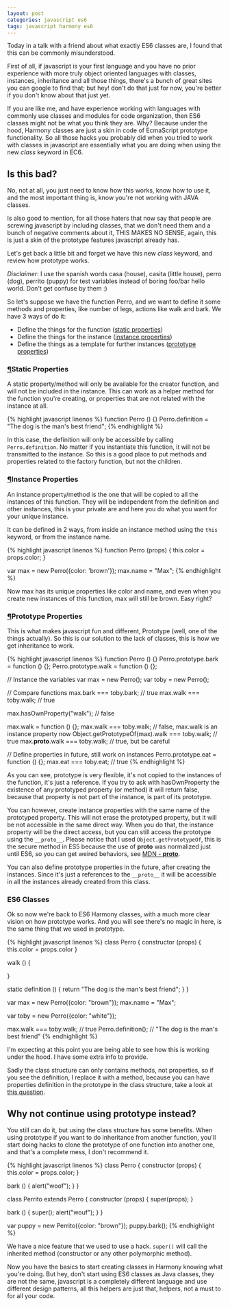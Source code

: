 ```yaml
---
layout: post
categories: javascript es6
tags: javascript harmony es6
---
```

Today in a talk with a friend about what exactly ES6 classes are, I found that this can be commonly misunderstood.

First of all, if javascript is your first language and you have no prior experience with more truly object oriented languages with classes, instances, inheritance and all those things, there's a bunch of great sites you can google to find that; but hey! don't do that just for now, you're better if you don't know about that just yet.

If you are like me, and have experience working with languages with commonly use classes and modules for code organization, then ES6 classes might not be what you think they are. Why? Because under the hood, Harmony classes are just a skin in code of EcmaScript prototype functionality. So all those hacks you probably did when you tried to work with classes in javascript are essentially what you are doing when using the new *class* keyword in EC6.

## Is this bad?

No, not at all, you just need to know how this works, know how to use it, and the most important thing is, know you're not working with JAVA classes.

Is also good to mention, for all those haters that now say that people are screwing javascript by including classes, that we don't need them and a bunch of negative comments about it, THIS MAKES NO SENSE, again, this is just a skin of the prototype features javascript already has.

Let's get back a little bit and forget we have this new *class* keyword, and review how prototype works.

*Disclaimer*: I use the spanish words casa (house), casita (little house), perro (dog), perrito (puppy) for test variables instead of boring foo/bar hello world. Don't get confuse by them :)

So let's suppose we have the function Perro, and we want to define it some methods and properties, like number of legs, actions like walk and bark. We have 3 ways of do it:

- Define the things for the function ([static properties](#static-properties))
- Define the things for the instance ([instance properties](#instance-properties))
- Define the things as a template for further instances ([prototype properties](#prototype-properties))

### [&para;](#static_properties)Static Properties

A static property/method will only be available for the creator function, and will not be included in the instance. This can work as a helper method for the function you're creating, or properties that are not related with the instance at all.

{% highlight javascript linenos %}
function Perro () {}
Perro.definition = "The dog is the man's best friend";
{% endhighlight %}

In this case, the definition will only be accessible by calling `Perro.definition`. No matter if you instantiate this function, it will not be transmitted to the instance. So this is a good place to put methods and properties related to the factory function, but not the children.

### [&para;](#instance_properties)Instance Properties

An instance property/method is the one that will be copied to all the instances of this function. They will be independent from the definition and other instances, this is your private are and here you do what you want for your unique instance.

It can be defined in 2 ways, from inside an instance method using the `this` keyword, or from the instance name.

{% highlight javascript linenos %}
function Perro (props) {
  this.color = props.color;
}

var max = new Perro({color: 'brown'});
max.name = "Max";
{% endhighlight %}

Now max has its unique properties like color and name, and even when you create new instances of this function, max will still be brown. Easy right?

### [&para;](#prototype_properties)Prototype Properties

This is what makes javascript fun and different, Prototype (well, one of the things actually). So this is our solution to the lack of classes, this is how we get inheritance to work.

{% highlight javascript linenos %}
function Perro () {}
Perro.prototype.bark = function () {};
Perro.prototype.walk = function () {};

// Instance the variables
var max = new Perro();
var toby = new Perro();

// Compare functions
max.bark === toby.bark; // true
max.walk === toby.walk; // true

max.hasOwnProperty("walk"); // false

max.walk = function () {};
max.walk === toby.walk; // false, max.walk is an instance property now
Object.getPrototypeOf(max).walk === toby.walk; // true
max.__proto__.walk === toby.walk; // true, but be careful

// Define properties in future, still work on instances
Perro.prototype.eat = function () {};
max.eat === toby.eat; // true
{% endhighlight %}

As you can see, prototype is very flexible, it's not copied to the instances of the function, it's just a reference. If you try to ask with hasOwnProperty the existence of any prototyped property (or method) it will return false, because that property is not part of the instance, is part of its prototype.

You can however, create instance properties with the same name of the prototyped property. This will not erase the prototyped property, but it will be not accessible in the same direct way. When you do that, the instance property will be the direct access, but you can still access the prototype using the `__proto__`. Please notice that I used `Object.getPrototypeOf`, this is the secure method in ES5 because the use of __proto__ was normalized just until ES6, so you can get weired behaviors, see [MDN - __proto__](https://developer.mozilla.org/en-US/docs/Web/JavaScript/Reference/Global_Objects/Object/proto).

You can also define prototype properties in the future, after creating the instances. Since it's just a references to the `__proto__` it will be accessible in all the instances already created from this class.

### ES6 Classes

Ok so now we're back to ES6 Harmony classes, with a much more clear vision on how prototype works. And you will see there's no magic in here, is the same thing that we used in prototype.

{% highlight javascript linenos %}
class Perro {
  constructor (props) {
    this.color = props.color
  }

  walk () {

  }

  static definition () {
    return "The dog is the man's best friend";
  }
}

var max = new Perro({color: "brown"});
max.name = "Max";

var toby = new Perro({color: "white"});

max.walk === toby.walk; // true
Perro.definition(); // "The dog is the man's best friend"
{% endhighlight %}

I'm expecting at this point you are being able to see how this is working under the hood. I have some extra info to provide.

Sadly the class structure can only contains methods, not properties, so if you see the definition, I replace it with a method, because you can have properties definition in the prototype in the class structure, take a look at [this question](http://stackoverflow.com/a/22986568/1450411).

## Why not continue using prototype instead?

You still can do it, but using the class structure has some benefits. When using prototype if you want to do inheritance from another function, you'll start doing hacks to clone the prototype of one function into another one, and that's a complete mess, I don't recommend it.

{% highlight javascript linenos %}
class Perro {
  constructor (props) {
    this.color = props.color;
  }

  bark () {
    alert("woof");
  }
}

class Perrito extends Perro {
  constructor (props) {
    super(props);
  }

  bark () {
    super();
    alert("wouf");
  }
}

var puppy = new Perrito({color: "brown"});
puppy.bark();
{% endhighlight %}

We have a nice feature that we used to use a hack. `super()` will call the inherited method (constructor or any other polymorphic method).

Now you have the basics to start creating classes in Harmony knowing what you're doing. But hey, don't start using ES6 classes as Java classes, they are not the same, javascript is a completely different language and use different design patterns, all this helpers are just that, helpers, not a must to for all your code.
